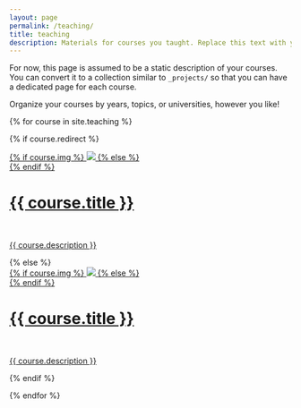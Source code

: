 ```yaml
---
layout: page
permalink: /teaching/
title: teaching
description: Materials for courses you taught. Replace this text with your description.
---
```


For now, this page is assumed to be a static description of your courses. You can convert it to a collection similar to `_projects/` so that you can have a dedicated page for each course.

Organize your courses by years, topics, or universities, however you like!

{% for course in site.teaching %}

{% if course.redirect %}
<div class="project">
    <div class="thumbnail">
        <a href="{{ course.redirect }}" target="_blank">
        {% if course.img %}
        <img class="thumbnail" src="{{ course.img | prepend: site.baseurl | prepend: site.url }}"/>
        {% else %}
        <div class="thumbnail blankbox"></div>
        {% endif %}    
        <span>
            <h1>{{ course.title }}</h1>
            <br/>
            <p>{{ course.description }}</p>
        </span>
        </a>
    </div>
</div>
{% else %}

<div class="project ">
    <div class="thumbnail">
        <a href="{{ course.url | prepend: site.baseurl | prepend: site.url }}">
        {% if course.img %}
        <img class="thumbnail" src="{{ course.img | prepend: site.baseurl | prepend: site.url }}"/>
        {% else %}
        <div class="thumbnail blankbox"></div>
        {% endif %}    
        <span>
            <h1>{{ course.title }}</h1>
            <br/>
            <p>{{ course.description }}</p>
        </span>
        </a>
    </div>
</div>

{% endif %}

{% endfor %}


